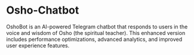# Osho-Chatbot
OshoBot is an AI-powered Telegram chatbot that responds to users in the voice and wisdom of Osho (the spiritual teacher). This enhanced version includes performance optimizations, advanced analytics, and improved user experience features.
